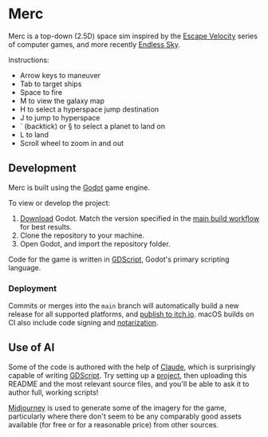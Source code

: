 # Merc

Merc is a top-down (2.5D) space sim inspired by the [Escape Velocity](https://en.wikipedia.org/wiki/Escape_Velocity_(video_game)) series of computer games, and more recently [Endless Sky](https://endless-sky.github.io/).

Instructions:

* Arrow keys to maneuver
* Tab to target ships
* Space to fire
* M to view the galaxy map
* H to select a hyperspace jump destination
* J to jump to hyperspace
* ` (backtick) or § to select a planet to land on
* L to land
* Scroll wheel to zoom in and out

## Development

Merc is built using the [Godot](https://godotengine.org/) game engine.

To view or develop the project:
1. [Download](https://godotengine.org/download/) Godot. Match the version specified in the [main build workflow](.github/workflows/main.yml) for best results.
1. Clone the repository to your machine.
1. Open Godot, and import the repository folder.

Code for the game is written in [GDScript](https://docs.godotengine.org/en/stable/tutorials/scripting/gdscript/gdscript_basics.html), Godot's primary scripting language.

### Deployment

Commits or merges into the `main` branch will automatically build a new release for all supported platforms, and [publish to itch.io](https://jspahrsummers.itch.io/merc). macOS builds on CI also include code signing and [notarization](https://developer.apple.com/documentation/security/notarizing_macos_software_before_distribution/).

## Use of AI

Some of the code is authored with the help of [Claude](https://claude.ai), which is surprisingly capable of writing [GDScript](https://docs.godotengine.org/en/stable/tutorials/scripting/gdscript/gdscript_basics.html). Try setting up a [project](https://claude.ai/projects), then uploading this README and the most relevant source files, and you'll be able to ask it to author full, working scripts!

[Midjourney](https://www.midjourney.com) is used to generate some of the imagery for the game, particularly where there don't seem to be any comparably good assets available (for free or for a reasonable price) from other sources.

